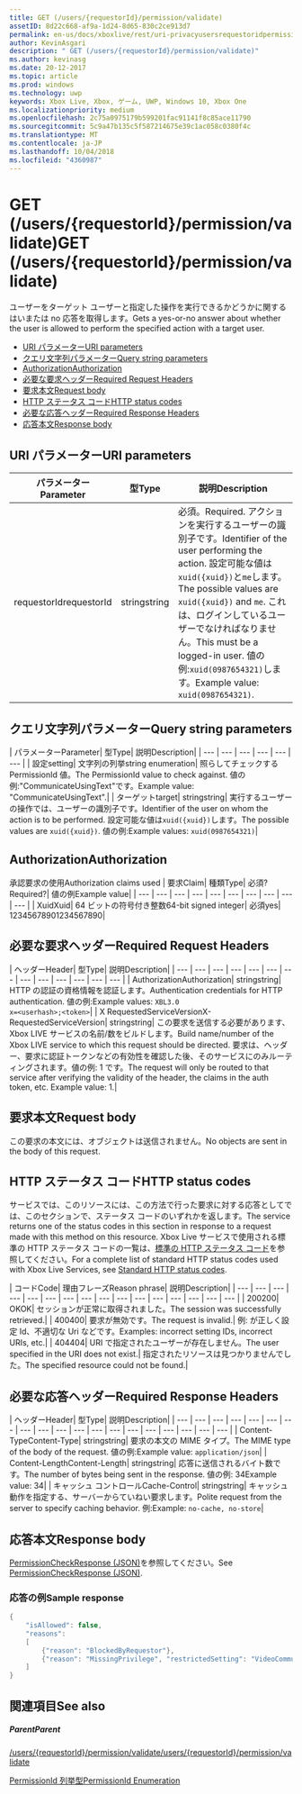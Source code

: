 ```yaml
---
title: GET (/users/{requestorId}/permission/validate)
assetID: 8d22c668-af9a-1d24-8d65-830c2ce913d7
permalink: en-us/docs/xboxlive/rest/uri-privacyusersrequestoridpermissionvalidateget.html
author: KevinAsgari
description: " GET (/users/{requestorId}/permission/validate)"
ms.author: kevinasg
ms.date: 20-12-2017
ms.topic: article
ms.prod: windows
ms.technology: uwp
keywords: Xbox Live, Xbox, ゲーム, UWP, Windows 10, Xbox One
ms.localizationpriority: medium
ms.openlocfilehash: 2c75a0975179b599201fac91141f8c85ace11790
ms.sourcegitcommit: 5c9a47b135c5f587214675e39c1ac058c0380f4c
ms.translationtype: MT
ms.contentlocale: ja-JP
ms.lasthandoff: 10/04/2018
ms.locfileid: "4360987"
---
```

# <a name="get-usersrequestoridpermissionvalidate"></a><span data-ttu-id="7a9fd-104">GET (/users/{requestorId}/permission/validate)</span><span class="sxs-lookup"><span data-stu-id="7a9fd-104">GET (/users/{requestorId}/permission/validate)</span></span>
<span data-ttu-id="7a9fd-105">ユーザーをターゲット ユーザーと指定した操作を実行できるかどうかに関するはいまたは no 応答を取得します。</span><span class="sxs-lookup"><span data-stu-id="7a9fd-105">Gets a yes-or-no answer about whether the user is allowed to perform the specified action with a target user.</span></span>

  * [<span data-ttu-id="7a9fd-106">URI パラメーター</span><span class="sxs-lookup"><span data-stu-id="7a9fd-106">URI parameters</span></span>](#ID4EQ)
  * [<span data-ttu-id="7a9fd-107">クエリ文字列パラメーター</span><span class="sxs-lookup"><span data-stu-id="7a9fd-107">Query string parameters</span></span>](#ID4E2)
  * [<span data-ttu-id="7a9fd-108">Authorization</span><span class="sxs-lookup"><span data-stu-id="7a9fd-108">Authorization</span></span>](#ID4EDC)
  * [<span data-ttu-id="7a9fd-109">必要な要求ヘッダー</span><span class="sxs-lookup"><span data-stu-id="7a9fd-109">Required Request Headers</span></span>](#ID4EID)
  * [<span data-ttu-id="7a9fd-110">要求本文</span><span class="sxs-lookup"><span data-stu-id="7a9fd-110">Request body</span></span>](#ID4ETE)
  * [<span data-ttu-id="7a9fd-111">HTTP ステータス コード</span><span class="sxs-lookup"><span data-stu-id="7a9fd-111">HTTP status codes</span></span>](#ID4E5E)
  * [<span data-ttu-id="7a9fd-112">必要な応答ヘッダー</span><span class="sxs-lookup"><span data-stu-id="7a9fd-112">Required Response Headers</span></span>](#ID4ETG)
  * [<span data-ttu-id="7a9fd-113">応答本文</span><span class="sxs-lookup"><span data-stu-id="7a9fd-113">Response body</span></span>](#ID4EKAAC)

<a id="ID4EQ"></a>


## <a name="uri-parameters"></a><span data-ttu-id="7a9fd-114">URI パラメーター</span><span class="sxs-lookup"><span data-stu-id="7a9fd-114">URI parameters</span></span>

| <span data-ttu-id="7a9fd-115">パラメーター</span><span class="sxs-lookup"><span data-stu-id="7a9fd-115">Parameter</span></span>| <span data-ttu-id="7a9fd-116">型</span><span class="sxs-lookup"><span data-stu-id="7a9fd-116">Type</span></span>| <span data-ttu-id="7a9fd-117">説明</span><span class="sxs-lookup"><span data-stu-id="7a9fd-117">Description</span></span>|
| --- | --- | --- |
| <span data-ttu-id="7a9fd-118">requestorId</span><span class="sxs-lookup"><span data-stu-id="7a9fd-118">requestorId</span></span>| <span data-ttu-id="7a9fd-119">string</span><span class="sxs-lookup"><span data-stu-id="7a9fd-119">string</span></span>| <span data-ttu-id="7a9fd-120">必須。</span><span class="sxs-lookup"><span data-stu-id="7a9fd-120">Required.</span></span> <span data-ttu-id="7a9fd-121">アクションを実行するユーザーの識別子です。</span><span class="sxs-lookup"><span data-stu-id="7a9fd-121">Identifier of the user performing the action.</span></span> <span data-ttu-id="7a9fd-122">設定可能な値は<code>xuid({xuid})</code>と<code>me</code>します。</span><span class="sxs-lookup"><span data-stu-id="7a9fd-122">The possible values are <code>xuid({xuid})</code> and <code>me</code>.</span></span> <span data-ttu-id="7a9fd-123">これは、ログインしているユーザーでなければなりません。</span><span class="sxs-lookup"><span data-stu-id="7a9fd-123">This must be a logged-in user.</span></span> <span data-ttu-id="7a9fd-124">値の例:<code>xuid(0987654321)</code>します。</span><span class="sxs-lookup"><span data-stu-id="7a9fd-124">Example value: <code>xuid(0987654321)</code>.</span></span>|

<a id="ID4E2"></a>


## <a name="query-string-parameters"></a><span data-ttu-id="7a9fd-125">クエリ文字列パラメーター</span><span class="sxs-lookup"><span data-stu-id="7a9fd-125">Query string parameters</span></span>

| <span data-ttu-id="7a9fd-126">パラメーター</span><span class="sxs-lookup"><span data-stu-id="7a9fd-126">Parameter</span></span>| <span data-ttu-id="7a9fd-127">型</span><span class="sxs-lookup"><span data-stu-id="7a9fd-127">Type</span></span>| <span data-ttu-id="7a9fd-128">説明</span><span class="sxs-lookup"><span data-stu-id="7a9fd-128">Description</span></span>|
| --- | --- | --- | --- | --- | --- |
| <span data-ttu-id="7a9fd-129">設定</span><span class="sxs-lookup"><span data-stu-id="7a9fd-129">setting</span></span>| <span data-ttu-id="7a9fd-130">文字列の列挙</span><span class="sxs-lookup"><span data-stu-id="7a9fd-130">string enumeration</span></span>| <span data-ttu-id="7a9fd-131">照らしてチェックする PermissionId 値。</span><span class="sxs-lookup"><span data-stu-id="7a9fd-131">The PermissionId value to check against.</span></span> <span data-ttu-id="7a9fd-132">値の例:"CommunicateUsingText"です。</span><span class="sxs-lookup"><span data-stu-id="7a9fd-132">Example value: "CommunicateUsingText".</span></span>|
| <span data-ttu-id="7a9fd-133">ターゲット</span><span class="sxs-lookup"><span data-stu-id="7a9fd-133">target</span></span>| <span data-ttu-id="7a9fd-134">string</span><span class="sxs-lookup"><span data-stu-id="7a9fd-134">string</span></span>| <span data-ttu-id="7a9fd-135">実行するユーザーの操作では、ユーザーの識別子です。</span><span class="sxs-lookup"><span data-stu-id="7a9fd-135">Identifier of the user on whom the action is to be performed.</span></span> <span data-ttu-id="7a9fd-136">設定可能な値は<code>xuid({xuid})</code>します。</span><span class="sxs-lookup"><span data-stu-id="7a9fd-136">The possible values are <code>xuid({xuid})</code>.</span></span> <span data-ttu-id="7a9fd-137">値の例:</span><span class="sxs-lookup"><span data-stu-id="7a9fd-137">Example values:</span></span> <code>xuid(0987654321)</code>|

<a id="ID4EDC"></a>


## <a name="authorization"></a><span data-ttu-id="7a9fd-138">Authorization</span><span class="sxs-lookup"><span data-stu-id="7a9fd-138">Authorization</span></span>

<span data-ttu-id="7a9fd-139">承認要求の使用</span><span class="sxs-lookup"><span data-stu-id="7a9fd-139">Authorization claims used</span></span> | <span data-ttu-id="7a9fd-140">要求</span><span class="sxs-lookup"><span data-stu-id="7a9fd-140">Claim</span></span>| <span data-ttu-id="7a9fd-141">種類</span><span class="sxs-lookup"><span data-stu-id="7a9fd-141">Type</span></span>| <span data-ttu-id="7a9fd-142">必須?</span><span class="sxs-lookup"><span data-stu-id="7a9fd-142">Required?</span></span>| <span data-ttu-id="7a9fd-143">値の例</span><span class="sxs-lookup"><span data-stu-id="7a9fd-143">Example value</span></span>|
| --- | --- | --- | --- | --- | --- | --- | --- | --- | --- |
| <span data-ttu-id="7a9fd-144">Xuid</span><span class="sxs-lookup"><span data-stu-id="7a9fd-144">Xuid</span></span>| <span data-ttu-id="7a9fd-145">64 ビットの符号付き整数</span><span class="sxs-lookup"><span data-stu-id="7a9fd-145">64-bit signed integer</span></span>| <span data-ttu-id="7a9fd-146">必須</span><span class="sxs-lookup"><span data-stu-id="7a9fd-146">yes</span></span>| <span data-ttu-id="7a9fd-147">1234567890</span><span class="sxs-lookup"><span data-stu-id="7a9fd-147">1234567890</span></span>|

<a id="ID4EID"></a>


## <a name="required-request-headers"></a><span data-ttu-id="7a9fd-148">必要な要求ヘッダー</span><span class="sxs-lookup"><span data-stu-id="7a9fd-148">Required Request Headers</span></span>

| <span data-ttu-id="7a9fd-149">ヘッダー</span><span class="sxs-lookup"><span data-stu-id="7a9fd-149">Header</span></span>| <span data-ttu-id="7a9fd-150">型</span><span class="sxs-lookup"><span data-stu-id="7a9fd-150">Type</span></span>| <span data-ttu-id="7a9fd-151">説明</span><span class="sxs-lookup"><span data-stu-id="7a9fd-151">Description</span></span>|
| --- | --- | --- | --- | --- | --- | --- | --- | --- | --- | --- | --- | --- |
| <span data-ttu-id="7a9fd-152">Authorization</span><span class="sxs-lookup"><span data-stu-id="7a9fd-152">Authorization</span></span>| <span data-ttu-id="7a9fd-153">string</span><span class="sxs-lookup"><span data-stu-id="7a9fd-153">string</span></span>| <span data-ttu-id="7a9fd-154">HTTP の認証の資格情報を認証します。</span><span class="sxs-lookup"><span data-stu-id="7a9fd-154">Authentication credentials for HTTP authentication.</span></span> <span data-ttu-id="7a9fd-155">値の例:</span><span class="sxs-lookup"><span data-stu-id="7a9fd-155">Example values:</span></span> <code>XBL3.0 x=&lt;userhash>;&lt;token></code>|
| <span data-ttu-id="7a9fd-156">X RequestedServiceVersion</span><span class="sxs-lookup"><span data-stu-id="7a9fd-156">X-RequestedServiceVersion</span></span>| <span data-ttu-id="7a9fd-157">string</span><span class="sxs-lookup"><span data-stu-id="7a9fd-157">string</span></span>| <span data-ttu-id="7a9fd-158">この要求を送信する必要があります、Xbox LIVE サービスの名前/数をビルドします。</span><span class="sxs-lookup"><span data-stu-id="7a9fd-158">Build name/number of the Xbox LIVE service to which this request should be directed.</span></span> <span data-ttu-id="7a9fd-159">要求は、ヘッダー、要求に認証トークンなどの有効性を確認した後、そのサービスにのみルーティングされます。値の例: 1 です。</span><span class="sxs-lookup"><span data-stu-id="7a9fd-159">The request will only be routed to that service after verifying the validity of the header, the claims in the auth token, etc. Example value: 1.</span></span>|

<a id="ID4ETE"></a>


## <a name="request-body"></a><span data-ttu-id="7a9fd-160">要求本文</span><span class="sxs-lookup"><span data-stu-id="7a9fd-160">Request body</span></span>

<span data-ttu-id="7a9fd-161">この要求の本文には、オブジェクトは送信されません。</span><span class="sxs-lookup"><span data-stu-id="7a9fd-161">No objects are sent in the body of this request.</span></span>

<a id="ID4E5E"></a>


## <a name="http-status-codes"></a><span data-ttu-id="7a9fd-162">HTTP ステータス コード</span><span class="sxs-lookup"><span data-stu-id="7a9fd-162">HTTP status codes</span></span>

<span data-ttu-id="7a9fd-163">サービスでは、このリソースには、この方法で行った要求に対する応答としてでは、このセクションで、ステータス コードのいずれかを返します。</span><span class="sxs-lookup"><span data-stu-id="7a9fd-163">The service returns one of the status codes in this section in response to a request made with this method on this resource.</span></span> <span data-ttu-id="7a9fd-164">Xbox Live サービスで使用される標準の HTTP ステータス コードの一覧は、[標準の HTTP ステータス コード](../../additional/httpstatuscodes.md)を参照してください。</span><span class="sxs-lookup"><span data-stu-id="7a9fd-164">For a complete list of standard HTTP status codes used with Xbox Live Services, see [Standard HTTP status codes](../../additional/httpstatuscodes.md).</span></span>

| <span data-ttu-id="7a9fd-165">コード</span><span class="sxs-lookup"><span data-stu-id="7a9fd-165">Code</span></span>| <span data-ttu-id="7a9fd-166">理由フレーズ</span><span class="sxs-lookup"><span data-stu-id="7a9fd-166">Reason phrase</span></span>| <span data-ttu-id="7a9fd-167">説明</span><span class="sxs-lookup"><span data-stu-id="7a9fd-167">Description</span></span>|
| --- | --- | --- | --- | --- | --- | --- | --- | --- | --- | --- | --- | --- | --- | --- | --- |
| <span data-ttu-id="7a9fd-168">200</span><span class="sxs-lookup"><span data-stu-id="7a9fd-168">200</span></span>| <span data-ttu-id="7a9fd-169">OK</span><span class="sxs-lookup"><span data-stu-id="7a9fd-169">OK</span></span>| <span data-ttu-id="7a9fd-170">セッションが正常に取得されました。</span><span class="sxs-lookup"><span data-stu-id="7a9fd-170">The session was successfully retrieved.</span></span>|
| <span data-ttu-id="7a9fd-171">400</span><span class="sxs-lookup"><span data-stu-id="7a9fd-171">400</span></span>| <span data-ttu-id="7a9fd-172">要求が無効です。</span><span class="sxs-lookup"><span data-stu-id="7a9fd-172">The request is invalid.</span></span>| <span data-ttu-id="7a9fd-173">例: が正しく設定 Id、不適切な Uri などです。</span><span class="sxs-lookup"><span data-stu-id="7a9fd-173">Examples: incorrect setting IDs, incorrect URIs, etc.</span></span>|
| <span data-ttu-id="7a9fd-174">404</span><span class="sxs-lookup"><span data-stu-id="7a9fd-174">404</span></span>| <span data-ttu-id="7a9fd-175">URI で指定されたユーザーが存在しません。</span><span class="sxs-lookup"><span data-stu-id="7a9fd-175">The user specified in the URI does not exist.</span></span>| <span data-ttu-id="7a9fd-176">指定されたリソースは見つかりませんでした。</span><span class="sxs-lookup"><span data-stu-id="7a9fd-176">The specified resource could not be found.</span></span>|

<a id="ID4ETG"></a>


## <a name="required-response-headers"></a><span data-ttu-id="7a9fd-177">必要な応答ヘッダー</span><span class="sxs-lookup"><span data-stu-id="7a9fd-177">Required Response Headers</span></span>

| <span data-ttu-id="7a9fd-178">ヘッダー</span><span class="sxs-lookup"><span data-stu-id="7a9fd-178">Header</span></span>| <span data-ttu-id="7a9fd-179">型</span><span class="sxs-lookup"><span data-stu-id="7a9fd-179">Type</span></span>| <span data-ttu-id="7a9fd-180">説明</span><span class="sxs-lookup"><span data-stu-id="7a9fd-180">Description</span></span>|
| --- | --- | --- | --- | --- | --- | --- | --- | --- | --- | --- | --- | --- | --- | --- | --- | --- | --- | --- |
| <span data-ttu-id="7a9fd-181">Content-Type</span><span class="sxs-lookup"><span data-stu-id="7a9fd-181">Content-Type</span></span>| <span data-ttu-id="7a9fd-182">string</span><span class="sxs-lookup"><span data-stu-id="7a9fd-182">string</span></span>| <span data-ttu-id="7a9fd-183">要求の本文の MIME タイプ。</span><span class="sxs-lookup"><span data-stu-id="7a9fd-183">The MIME type of the body of the request.</span></span> <span data-ttu-id="7a9fd-184">値の例:</span><span class="sxs-lookup"><span data-stu-id="7a9fd-184">Example value:</span></span> <code>application/json</code>|
| <span data-ttu-id="7a9fd-185">Content-Length</span><span class="sxs-lookup"><span data-stu-id="7a9fd-185">Content-Length</span></span>| <span data-ttu-id="7a9fd-186">string</span><span class="sxs-lookup"><span data-stu-id="7a9fd-186">string</span></span>| <span data-ttu-id="7a9fd-187">応答に送信されるバイト数です。</span><span class="sxs-lookup"><span data-stu-id="7a9fd-187">The number of bytes being sent in the response.</span></span> <span data-ttu-id="7a9fd-188">値の例: 34</span><span class="sxs-lookup"><span data-stu-id="7a9fd-188">Example value: 34</span></span>|
| <span data-ttu-id="7a9fd-189">キャッシュ コントロール</span><span class="sxs-lookup"><span data-stu-id="7a9fd-189">Cache-Control</span></span>| <span data-ttu-id="7a9fd-190">string</span><span class="sxs-lookup"><span data-stu-id="7a9fd-190">string</span></span>| <span data-ttu-id="7a9fd-191">キャッシュ動作を指定する、サーバーからていねい要求します。</span><span class="sxs-lookup"><span data-stu-id="7a9fd-191">Polite request from the server to specify caching behavior.</span></span> <span data-ttu-id="7a9fd-192">例:</span><span class="sxs-lookup"><span data-stu-id="7a9fd-192">Example:</span></span> <code>no-cache, no-store</code>|

<a id="ID4EKAAC"></a>


## <a name="response-body"></a><span data-ttu-id="7a9fd-193">応答本文</span><span class="sxs-lookup"><span data-stu-id="7a9fd-193">Response body</span></span>

<span data-ttu-id="7a9fd-194">[PermissionCheckResponse (JSON)](../../json/json-permissioncheckresponse.md)を参照してください。</span><span class="sxs-lookup"><span data-stu-id="7a9fd-194">See [PermissionCheckResponse (JSON)](../../json/json-permissioncheckresponse.md).</span></span>

<a id="ID4EWAAC"></a>


### <a name="sample-response"></a><span data-ttu-id="7a9fd-195">応答の例</span><span class="sxs-lookup"><span data-stu-id="7a9fd-195">Sample response</span></span>


```cpp
{
    "isAllowed": false,
    "reasons":
    [
        {"reason": "BlockedByRequestor"},
        {"reason": "MissingPrivilege", "restrictedSetting": "VideoCommunications"}
    ]
}

```


<a id="ID4EABAC"></a>


## <a name="see-also"></a><span data-ttu-id="7a9fd-196">関連項目</span><span class="sxs-lookup"><span data-stu-id="7a9fd-196">See also</span></span>

<a id="ID4ECBAC"></a>


##### <a name="parent"></a><span data-ttu-id="7a9fd-197">Parent</span><span class="sxs-lookup"><span data-stu-id="7a9fd-197">Parent</span></span>

[<span data-ttu-id="7a9fd-198">/users/{requestorId}/permission/validate</span><span class="sxs-lookup"><span data-stu-id="7a9fd-198">/users/{requestorId}/permission/validate</span></span>](uri-privacyusersrequestoridpermissionvalidate.md)

 [<span data-ttu-id="7a9fd-199">PermissionId 列挙型</span><span class="sxs-lookup"><span data-stu-id="7a9fd-199">PermissionId Enumeration</span></span>](../../enums/privacy-enum-permissionid.md)
